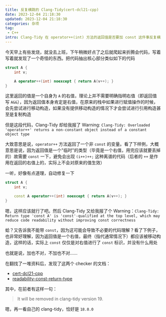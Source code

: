 ```yaml
---
title: 反复横跳的 Clang-Tidy(cert-dcl21-cpp)
date: 2023-12-04 21:18:30
updated: 2023-12-04 21:18:30
categories: 杂项
tag:
 - C++
intro: Clang-Tidy 在 operator++(int) 方法的返回值是否要加 const 这件事反复横跳
---
```


今天早上有些发烧，就没去上班，下午稍微好点了之后就爬起来折腾会代码，写着写着就发现了一个奇怪的东西。把代码抽出核心部分类似如下的代码

```cpp
struct A {
    int v;

    A operator++(int) noexcept { return A(v++); }
}
```

这里返回的值是一个自身为 `A` 的右值，理论上并不需要明确指明右值（即返回值写 `A&&`），因为返回值本身肯定是右值，在原来的栈中如果进行赋值操作的时候，会先尝试进行移动构造，如果没有提供移动构造的情况下才会尝试进行引用构造甚至是复制构造

但是这段代码，Clang-Tidy 却给我报了 Warning: `Clang-Tidy: Overloaded 'operator++' returns a non-constant object instead of a constant object type`

大致意思是说，`operator++` 方法返回了一个非 `const` 的变量。看了下样例，大概意思是说，因为返回值是一个"临时"的类型（毕竟是一个右值，用完应该就要丢掉的）故需要 `const` 一下，避免会出现 `(i++)++;` 这种离谱的代码（后者的 `++` 是作用在返回的右值上的，实际上不会对原来的值生效）

一听，好像有点道理，自动修复一下

```cpp
struct A {
    int v;

    const A operator++(int) noexcept { return A(v++); }
}
```

嗯，这样应该就行了吧。然后 Clang-Tidy 又给我报了个 Warning：`Clang-Tidy: Return type 'const A' is 'const'-qualified at the top level, which may reduce code readability without improving const correctness`

蛤？又告诉我不能带 `const`，因为这可能会导致不必要的代码理解？看了下例子，也非常好理解，因为返回值是一个右值，最终（指代通常情况下）都应该被移动构造，这样的话，实际上 `const` 仅仅是对右值进行了 `const` 标识，并没有什么用处

也就是说，加也不对，不加也不对……

在翻找了一堆资料后，发现了这两个 checker 的文档：

- [cert-dcl21-cpp](https://clang.llvm.org/extra/clang-tidy/checks/cert/dcl21-cpp.html)
- [readability-const-return-type](https://clang.llvm.org/extra/clang-tidy/checks/readability/const-return-type.html)

其中，在前者有这样一句：

> It will be removed in clang-tidy version 19.

嗯，再一看自己的 clang-tidy，恰好是 `18.0.0`
